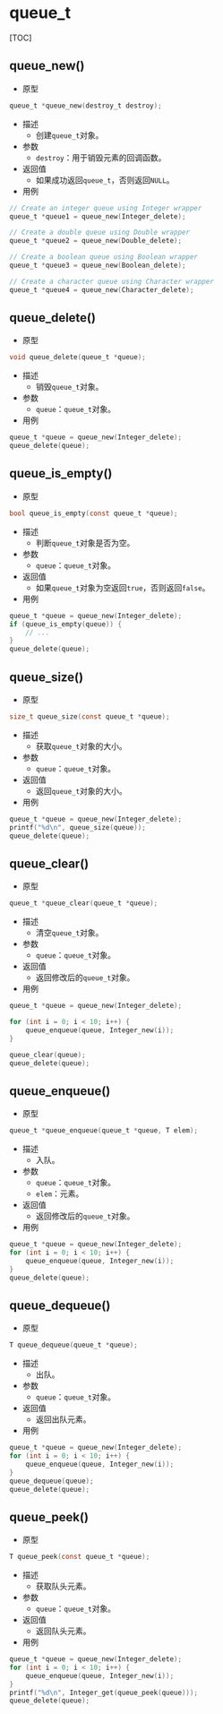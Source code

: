 # queue_t

[TOC]



## queue_new()

- 原型

```c
queue_t *queue_new(destroy_t destroy);
```

- 描述
    - 创建`queue_t`对象。
- 参数
    - `destroy`：用于销毁元素的回调函数。
- 返回值
    - 如果成功返回`queue_t`，否则返回`NULL`。
- 用例

```c
// Create an integer queue using Integer wrapper
queue_t *queue1 = queue_new(Integer_delete);

// Create a double queue using Double wrapper
queue_t *queue2 = queue_new(Double_delete);

// Create a boolean queue using Boolean wrapper
queue_t *queue3 = queue_new(Boolean_delete);

// Create a character queue using Character wrapper
queue_t *queue4 = queue_new(Character_delete);
```



## queue_delete()

- 原型

```c
void queue_delete(queue_t *queue);
```

- 描述
    - 销毁`queue_t`对象。
- 参数
    - `queue`：`queue_t`对象。
- 用例

```c
queue_t *queue = queue_new(Integer_delete);
queue_delete(queue);
```



## queue_is_empty()

- 原型

```c
bool queue_is_empty(const queue_t *queue);
```

- 描述
    - 判断`queue_t`对象是否为空。
- 参数
    - `queue`：`queue_t`对象。
- 返回值
    - 如果`queue_t`对象为空返回`true`，否则返回`false`。
- 用例

```c
queue_t *queue = queue_new(Integer_delete);
if (queue_is_empty(queue)) {
    // ...
}
queue_delete(queue);
```



## queue_size()

- 原型

```c
size_t queue_size(const queue_t *queue);
```

- 描述
    - 获取`queue_t`对象的大小。
- 参数
    - `queue`：`queue_t`对象。
- 返回值
    - 返回`queue_t`对象的大小。
- 用例

```c
queue_t *queue = queue_new(Integer_delete);
printf("%d\n", queue_size(queue));
queue_delete(queue);
```



## queue_clear()

- 原型

```c
queue_t *queue_clear(queue_t *queue);
```

- 描述
    - 清空`queue_t`对象。
- 参数
    - `queue`：`queue_t`对象。
- 返回值
    - 返回修改后的`queue_t`对象。
- 用例

```c
queue_t *queue = queue_new(Integer_delete);

for (int i = 0; i < 10; i++) {
    queue_enqueue(queue, Integer_new(i));
}

queue_clear(queue);
queue_delete(queue);
```



## queue_enqueue()

- 原型

```c
queue_t *queue_enqueue(queue_t *queue, T elem);
```

- 描述
    - 入队。
- 参数
    - `queue`：`queue_t`对象。
    - `elem`：元素。
- 返回值
    - 返回修改后的`queue_t`对象。
- 用例

```c
queue_t *queue = queue_new(Integer_delete);
for (int i = 0; i < 10; i++) {
    queue_enqueue(queue, Integer_new(i));
}
queue_delete(queue);
```



## queue_dequeue()

- 原型

```c
T queue_dequeue(queue_t *queue);
```

- 描述
    - 出队。
- 参数
    - `queue`：`queue_t`对象。
- 返回值
    - 返回出队元素。
- 用例

```c
queue_t *queue = queue_new(Integer_delete);
for (int i = 0; i < 10; i++) {
    queue_enqueue(queue, Integer_new(i));
}
queue_dequeue(queue);
queue_delete(queue);
```



## queue_peek()

- 原型

```c
T queue_peek(const queue_t *queue);
```

- 描述
    - 获取队头元素。
- 参数
    - `queue`：`queue_t`对象。
- 返回值
    - 返回队头元素。
- 用例

```c
queue_t *queue = queue_new(Integer_delete);
for (int i = 0; i < 10; i++) {
    queue_enqueue(queue, Integer_new(i));
}
printf("%d\n", Integer_get(queue_peek(queue)));
queue_delete(queue);
```


